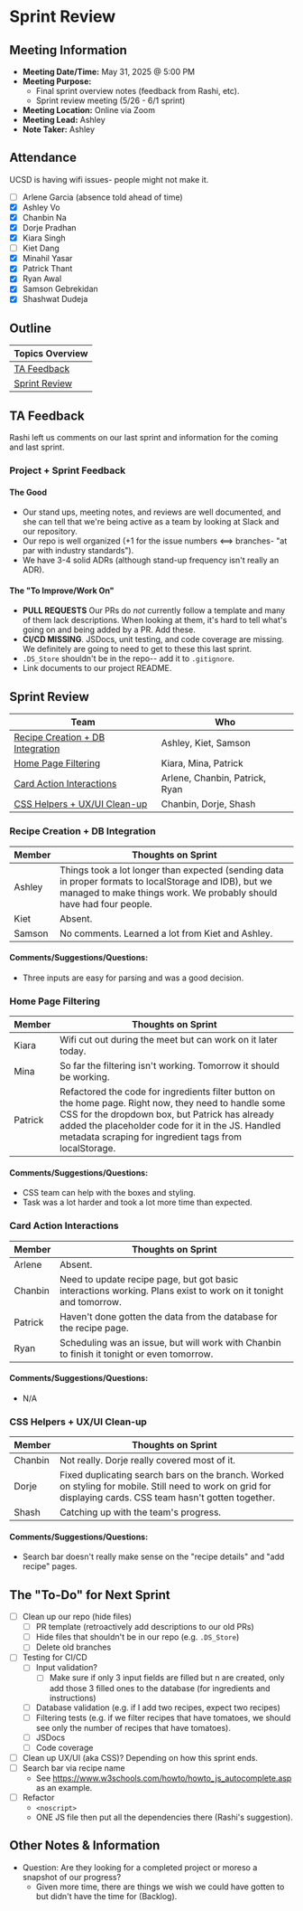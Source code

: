 # Sprint Review
## Meeting Information
- **Meeting Date/Time:** May 31, 2025 @ 5:00 PM
- **Meeting Purpose:**
  - Final sprint overview notes (feedback from Rashi, etc).
  - Sprint review meeting (5/26 - 6/1 sprint)
- **Meeting Location:** Online via Zoom
- **Meeting Lead:** Ashley
- **Note Taker:** Ashley

## Attendance
UCSD is having wifi issues- people might not make it.
- [ ] Arlene Garcia (absence told ahead of time)
- [X] Ashley Vo
- [X] Chanbin Na
- [X] Dorje Pradhan
- [X] Kiara Singh
- [ ] Kiet Dang
- [X] Minahil Yasar
- [X] Patrick Thant
- [X] Ryan Awal
- [X] Samson Gebrekidan
- [X] Shashwat Dudeja

## Outline
| Topics Overview |
| ---- |
| [TA Feedback](#ta-feedback) |
| [Sprint Review](#sprint-review-1) |

## TA Feedback
Rashi left us comments on our last sprint and information for the coming and last sprint.

### Project + Sprint Feedback
#### The Good
- Our stand ups, meeting notes, and reviews are well documented, and she can tell that we're being active as a team by looking at Slack and our repository.
- Our repo is well organized (+1 for the issue numbers <==> branches- "at par with industry standards").
- We have 3-4 solid ADRs (although stand-up frequency isn't really an ADR).
#### The "To Improve/Work On"
- **PULL REQUESTS** Our PRs do *not* currently follow a template and many of them lack descriptions. When looking at them, it's hard to tell what's going on and being added by a PR. Add these.
- **CI/CD MISSING**. JSDocs, unit testing, and code coverage are missing. We definitely are going to need to get to these this last sprint.
- `.DS_Store` shouldn't be in the repo-- add it to `.gitignore`.
- Link documents to our project README.

## Sprint Review
| Team | Who | 
| ---- | ---- |
| [Recipe Creation + DB Integration](#recipe-creation--db-integration) | Ashley, Kiet, Samson | 
| [Home Page Filtering](#home-page-filtering) | Kiara, Mina, Patrick | 
| [Card Action Interactions](#card-action-interactions) | Arlene, Chanbin, Patrick, Ryan | 
| [CSS Helpers + UX/UI Clean-up](#css-helpers--uxui-clean-up) | Chanbin, Dorje, Shash | 

### Recipe Creation + DB Integration
| Member | Thoughts on Sprint |
| ----   | ---- |
| Ashley | Things took a lot longer than expected (sending data in proper formats to localStorage and IDB), but we managed to make things work. We probably should have had four people. | 
| Kiet   | Absent. | 
| Samson | No comments. Learned a lot from Kiet and Ashley. | 

#### Comments/Suggestions/Questions:
- Three inputs are easy for parsing and was a good decision.

### Home Page Filtering
| Member  | Thoughts on Sprint |
| ----    | ---- |
| Kiara   | Wifi cut out during the meet but can work on it later today. | 
| Mina    | So far the filtering isn't working. Tomorrow it should be working. | 
| Patrick | Refactored the code for ingredients filter button on the home page. Right now, they need to handle some CSS for the dropdown box, but Patrick has already added the placeholder code for it in the JS. Handled metadata scraping for ingredient tags from localStorage. | 

#### Comments/Suggestions/Questions:
- CSS team can help with the boxes and styling.
- Task was a lot harder and took a lot more time than expected.

### Card Action Interactions
| Member  | Thoughts on Sprint |
| ----    | ---- |
| Arlene  | Absent. | 
| Chanbin | Need to update recipe page, but got basic interactions working. Plans exist to work on it tonight and tomorrow. | 
| Patrick | Haven't done gotten the data from the database for the recipe page. | 
| Ryan    | Scheduling was an issue, but will work with Chanbin to finish it tonight or even tomorrow. | 

#### Comments/Suggestions/Questions:
- N/A

### CSS Helpers + UX/UI Clean-up
| Member  | Thoughts on Sprint |
| ----    | ---- |
| Chanbin | Not really. Dorje really covered most of it. | 
| Dorje   | Fixed duplicating search bars on the branch. Worked on styling for mobile. Still need to work on grid for displaying cards. CSS team hasn't gotten together. | 
| Shash   | Catching up with the team's progress. | 

#### Comments/Suggestions/Questions:
- Search bar doesn't really make sense on the "recipe details" and "add recipe" pages.

## The "To-Do" for Next Sprint
- [ ] Clean up our repo (hide files)
  - [ ] PR template (retroactively add descriptions to our old PRs)
  - [ ] Hide files that shouldn't be in our repo (e.g. `.DS_Store`)
  - [ ] Delete old branches
- [ ] Testing for CI/CD
  - [ ] Input validation?
    - [ ] Make sure if only 3 input fields are filled but n are created, only add those 3 filled ones to the database (for ingredients and instructions)
  - [ ] Database validation (e.g. if I add two recipes, expect two recipes)
  - [ ] Filtering tests (e.g. if we filter recipes that have tomatoes, we should see only the number of recipes that have tomatoes).
  - [ ] JSDocs
  - [ ] Code coverage 
- [ ] Clean up UX/UI (aka CSS)? Depending on how this sprint ends.
- [ ] Search bar via recipe name
  - See https://www.w3schools.com/howto/howto_js_autocomplete.asp as an example.
- [ ] Refactor
  - `<noscript>`
  - ONE JS file then put all the dependencies there (Rashi's suggestion).

## Other Notes & Information
- Question: Are they looking for a completed project or moreso a snapshot of our progress?
  - Given more time, there are things we wish we could have gotten to but didn't have the time for (Backlog).
